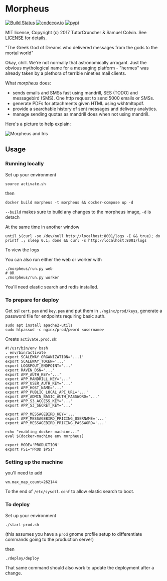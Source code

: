 # Morpheus

[![Build Status](https://travis-ci.org/tutorcruncher/morpheus.svg?branch=master)](https://travis-ci.org/tutorcruncher/morpheus)
[![codecov.io](https://codecov.io/gh/tutorcruncher/morpheus/branch/master/graph/badge.svg)](https://codecov.io/gh/tutorcruncher/morpheus)
[![pypi](https://img.shields.io/pypi/v/morpheus-mail.svg)](https://pypi.python.org/pypi/morpheus-mail)

MIT license, Copyright (c) 2017 TutorCruncher & Samuel Colvin. See [LICENSE](LICENSE) for details.

"The Greek God of Dreams who delivered messages from the gods to the mortal world"

Okay, chill. We're not normally that astronomically arrogant. Just the obvious mythological name for a messaging
platform - "hermes" was already taken by a plethora of terrible nineties mail clients.

What *morpheus* does:
* sends emails and SMSs fast using mandrill, SES (TODO) and messagebird (SMS). One http request to send 5000 emails or SMSs.
* generate PDFs for attachments given HTML using wkhtmltopdf.
* provide a searchable history of sent messages and delivery analytics.
* manage sending quotas as mandrill does when not using mandrill.

Here's a picture to help explain:

![Morpheus and Iris](https://raw.githubusercontent.com/tutorcruncher/morpheus/master/morpheus.png)

## Usage

### Running locally

Set up your environment

    source activate.sh

then

    docker build morpheus -t morpheus && docker-compose up -d
    
`--build` makes sure to build any changes to the morpheus image, `-d` is detach

At the same time in another window

    until $(curl -so /dev/null http://localhost:8001/logs -I && true); do printf .; sleep 0.1; done && curl -s http://localhost:8001/logs
    
To view the logs

You can also run either the web or worker with

    ./morpheus/run.py web
    # OR
    ./morpheus/run.py worker

You'll need elastic search and redis installed.

### To prepare for deploy

Get ssl `cert.pem` and `key.pem` and put them in `./nginx/prod/keys`, generate a password file for endpoints
requiring basic auth.

    sudo apt install apache2-utils
    sudo htpasswd -c nginx/prod/pword <username>

Create `activate.prod.sh`:

```shell
#!/usr/bin/env bash
. env/bin/activate
export SCALEWAY_ORGANIZATION='...1'
export SCALEWAY_TOKEN='...'
export LOGSPOUT_ENDPOINT='...'
export RAVEN_DSN='...'
export APP_AUTH_KEY='...'
export APP_MANDRILL_KEY='...'
export APP_USER_AUTH_KEY='...'
export APP_HOST_NAME='...'
export APP_PUBLIC_LOCAL_API_URL='...'
export APP_ADMIN_BASIC_AUTH_PASSWORD='...'
export APP_S3_ACCESS_KEY='...'
export APP_S3_SECRET_KEY='...'

export APP_MESSAGEBIRD_KEY='...'
export APP_MESSAGEBIRD_PRICING_USERNAME='...'
export APP_MESSAGEBIRD_PRICING_PASSWORD='...'

echo "enabling docker machine..."
eval $(docker-machine env morpheus)

export MODE='PRODUCTION'
export PS1="PROD $PS1"
```

### Setting up the machine

you'll need to add

```
vm.max_map_count=262144
```

To the end of `/etc/sysctl.conf` to allow elastic search to boot.

### To deploy

Set up your environment

    ./start-prod.sh

(this assumes you have a `prod` gnome profile setup to differentiate commands going to the production server)

then

    ./deploy/deploy

That same command should also work to update the deployment after a change.
